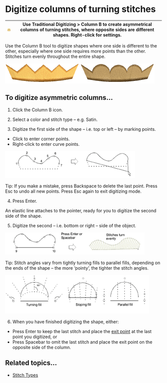# Digitize columns of turning stitches

| ![InputB.png](assets/InputB.png) | Use Traditional Digitizing > Column B to create asymmetrical columns of turning stitches, where opposite sides are different shapes. Right-click for settings. |
| -------------------------------- | -------------------------------------------------------------------------------------------------------------------------------------------------------------- |

Use the Column B tool to digitize shapes where one side is different to the other, especially where one side requires more points than the other. Stitches turn evenly throughout the entire shape.

![input00113.png](assets/input00113.png)

## To digitize asymmetric columns...

1. Click the Column B icon.

2. Select a color and stitch type – e.g. Satin.

3. Digitize the first side of the shape – i.e. top or left – by marking points.

- Click to enter corner points.
- Right-click to enter curve points.

![input00114.png](assets/input00114.png)

Tip: If you make a mistake, press Backspace to delete the last point. Press Esc to undo all new points. Press Esc again to exit digitizing mode.

4. Press Enter.

An elastic line attaches to the pointer, ready for you to digitize the second side of the shape.

5. Digitize the second – i.e. bottom or right – side of the object.

![InputBDigitizing.png](assets/InputBDigitizing.png)

Tip: Stitch angles vary from tightly turning fills to parallel fills, depending on the ends of the shape – the more ‘pointy’, the tighter the stitch angles.

![input00119.png](assets/input00119.png)

6. When you have finished digitizing the shape, either:

- Press Enter to keep the last stitch and place the [exit point](../../glossary/glossary) at the last point you digitized, or
- Press Spacebar to omit the last stitch and place the exit point on the opposite side of the column.

## Related topics...

- [Stitch Types](../stitches/Stitch_Types)
